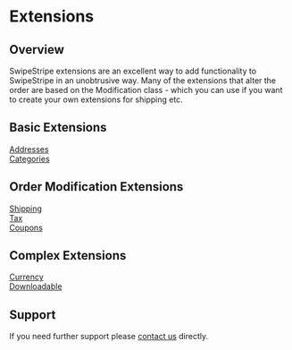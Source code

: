 # Extensions

## Overview
SwipeStripe extensions are an excellent way to add functionality to SwipeStripe in an unobtrusive way. Many of the extensions that alter the order are based on the Modification class - which you can use if you want to create your own extensions for shipping etc.

## Basic Extensions

[Addresses](Addresses)  
[Categories](Categories)

## Order Modification Extensions

[Shipping](Shipping)  
[Tax](Tax)  
[Coupons](Coupons) 

## Complex Extensions

[Currency](Currency)  
[Downloadable](Downloadable) 

## Support
If you need further support please [contact us](http://swipestripe.com/support/contact-us) directly.
